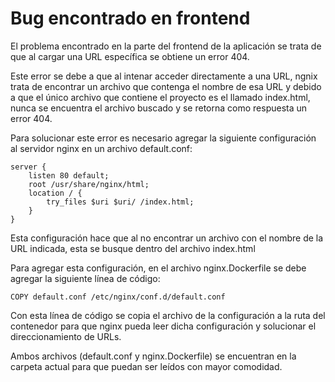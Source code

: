 # Bug encontrado en frontend

El problema encontrado en la parte del frontend de la aplicación se trata de que al cargar una URL específica se obtiene un error 404.

Este error se debe a que al intenar acceder directamente a una URL, ngnix trata de encontrar un archivo que contenga el nombre de esa URL y debido a que el único archivo que contiene el proyecto es el llamado index.html, nunca se encuentra el archivo buscado y se retorna como respuesta un error 404. 

Para solucionar este error es necesario agregar la siguiente configuración al servidor nginx en un archivo default.conf:

``` 
server {
    listen 80 default;
    root /usr/share/nginx/html;
    location / {
        try_files $uri $uri/ /index.html;
    }
}
```
Esta configuración hace que al no encontrar un archivo con el nombre de la URL indicada, esta se busque dentro del archivo index.html

Para agregar esta configuración, en el archivo nginx.Dockerfile se debe agregar la siguiente línea de código:

```
COPY default.conf /etc/nginx/conf.d/default.conf
```

Con esta línea de código se copia el archivo de la configuración a la ruta del contenedor para que nginx pueda leer dicha configuración y solucionar el direccionamiento de URLs.



Ambos archivos (default.conf y nginx.Dockerfile) se encuentran en la carpeta actual para que puedan ser leídos con mayor comodidad.